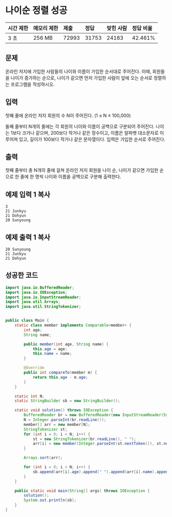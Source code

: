 # 나이순 정렬 성공

| 시간 제한 | 메모리 제한 | 제출  | 정답  | 맞힌 사람 | 정답 비율 |
| :-------- | :---------- | :---- | :---- | :-------- | :-------- |
| 3 초      | 256 MB      | 72993 | 31753 | 24163     | 42.461%   |

## 문제

온라인 저지에 가입한 사람들의 나이와 이름이 가입한 순서대로 주어진다. 이때, 회원들을 나이가 증가하는 순으로, 나이가 같으면 먼저 가입한 사람이 앞에 오는 순서로 정렬하는 프로그램을 작성하시오.

## 입력

첫째 줄에 온라인 저지 회원의 수 N이 주어진다. (1 ≤ N ≤ 100,000)

둘째 줄부터 N개의 줄에는 각 회원의 나이와 이름이 공백으로 구분되어 주어진다. 나이는 1보다 크거나 같으며, 200보다 작거나 같은 정수이고, 이름은 알파벳 대소문자로 이루어져 있고, 길이가 100보다 작거나 같은 문자열이다. 입력은 가입한 순서로 주어진다.

## 출력

첫째 줄부터 총 N개의 줄에 걸쳐 온라인 저지 회원을 나이 순, 나이가 같으면 가입한 순으로 한 줄에 한 명씩 나이와 이름을 공백으로 구분해 출력한다.

## 예제 입력 1 복사

```
3
21 Junkyu
21 Dohyun
20 Sunyoung
```

## 예제 출력 1 복사

```
20 Sunyoung
21 Junkyu
21 Dohyun
```



## 성공한 코드

~~~java
import java.io.BufferedReader;
import java.io.IOException;
import java.io.InputStreamReader;
import java.util.Arrays;
import java.util.StringTokenizer;


public class Main {
    static class member implements Comparable<member> {
        int age;
        String name;

        public member(int age, String name) {
            this.age = age;
            this.name = name;
        }

        @Override
        public int compareTo(member m) {
            return this.age - m.age;
        }
    }

    static int N;
    static StringBuilder sb = new StringBuilder();

    static void solution() throws IOException {
        BufferedReader br = new BufferedReader(new InputStreamReader(System.in));
        N = Integer.parseInt(br.readLine());
        member[] arr = new member[N];
        StringTokenizer st;
        for (int i = 0; i < N; i++) {
            st = new StringTokenizer(br.readLine(), " ");
            arr[i] = new member(Integer.parseInt(st.nextToken()), st.nextToken());
        }

        Arrays.sort(arr);

        for (int i = 0; i < N; i++) {
            sb.append(arr[i].age).append(" ").append(arr[i].name).append("\n");
        }
    }

    public static void main(String[] args) throws IOException {
        solution();
        System.out.println(sb);
    }
}
~~~


